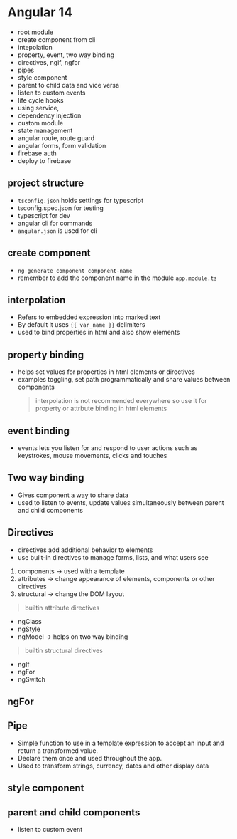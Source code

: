 # Angular 14

- root module
- create component from cli
- intepolation
- property, event, two way binding
- directives, ngif, ngfor
- pipes
- style component
- parent to child data and vice versa
- listen to custom events
- life cycle hooks
- using service,
- dependency injection
- custom module
- state management
- angular route, route guard
- angular forms, form validation
- firebase auth
- deploy to firebase

## project structure

- `tsconfig.json` holds settings for typescript
- tsconfig.spec.json for testing
- typescript for dev
- angular cli for commands
- `angular.json` is used for cli

## create component

- `ng generate component component-name`
- remember to add the component name in the module `app.module.ts`

## interpolation

- Refers to embedded expression into marked text
- By default it uses `{{ var_name }}` delimiters
- used to bind properties in html and also show elements

## property binding

- helps set values for properties in html elements or directives
- examples toggling, set path programmatically and share values between components
  > interpolation is not recommended everywhere so use it for property or attrbute binding in html elements

## event binding

- events lets you listen for and respond to user actions such as keystrokes, mouse movements, clicks and touches

## Two way binding

- Gives component a way to share data
- used to listen to events, update values simultaneously between parent and child components

## Directives

- directives add additional behavior to elements
- use built-in directives to manage forms, lists, and what users see
  
1. components -> used with a template
2. attributes -> change appearance of elements, components or other directives
3. structural -> change the DOM layout

> builtin attribute directives
- ngClass
- ngStyle
- ngModel -> helps on two way binding

> builtin structural directives
- ngIf
- ngFor
- ngSwitch

## ngFor

## Pipe

- Simple function to use in a template expression to accept an input and return a transformed value.
- Declare them once and used throughout the app.
- Used to transform strings, currency, dates and other display data

## style component

## parent and child components
- listen to custom event